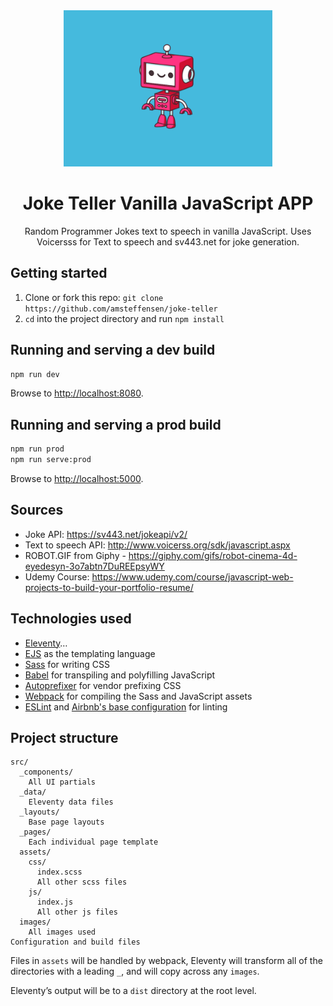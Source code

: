 <div align="center">
 
   <a href="https://jokerobot.netlify.app" target="_blank">
    <img src="https://github.com/AMSteffensen/joke-teller/blob/main/src/images/robot.gif" height="250" alt="Joke teller logo" />
  </a>

# Joke Teller Vanilla JavaScript APP
Random Programmer Jokes text to speech in vanilla JavaScript. 
Uses Voicersss for Text to speech and sv443.net for joke generation.

</div>

## Getting started

1. Clone or fork this repo: `git clone https://github.com/amsteffensen/joke-teller`
2. `cd` into the project directory and run `npm install`

## Running and serving a dev build

```sh
npm run dev
```

Browse to [http://localhost:8080](http://localhost:8080).

## Running and serving a prod build

```sh
npm run prod
npm run serve:prod
```

Browse to [http://localhost:5000](http://localhost:5000).

## Sources
- Joke API: https://sv443.net/jokeapi/v2/ 
- Text to speech API: http://www.voicerss.org/sdk/javascript.aspx
- ROBOT.GIF from Giphy - https://giphy.com/gifs/robot-cinema-4d-eyedesyn-3o7abtn7DuREEpsyWY 
- Udemy Course: https://www.udemy.com/course/javascript-web-projects-to-build-your-portfolio-resume/

## Technologies used

* [Eleventy](https://www.11ty.dev/)… 
* [EJS](https://ejs.co/) as the templating language
* [Sass](https://sass-lang.com/) for writing CSS
* [Babel](https://babeljs.io/) for transpiling and polyfilling JavaScript
* [Autoprefixer](https://github.com/postcss/autoprefixer) for vendor prefixing CSS
* [Webpack](https://webpack.js.org/) for compiling the Sass and JavaScript assets
* [ESLint](https://eslint.org/) and [Airbnb's base configuration](https://www.npmjs.com/package/eslint-config-airbnb-base) for linting

## Project structure

```
src/
  _components/
    All UI partials
  _data/
    Eleventy data files
  _layouts/
    Base page layouts
  _pages/
    Each individual page template
  assets/
    css/
      index.scss
      All other scss files
    js/
      index.js
      All other js files
  images/
    All images used
Configuration and build files
```

Files in `assets` will be handled by webpack, Eleventy will transform all of the directories with a leading `_`, and will copy across any `images`.

Eleventy’s output will be to a `dist` directory at the root level.
